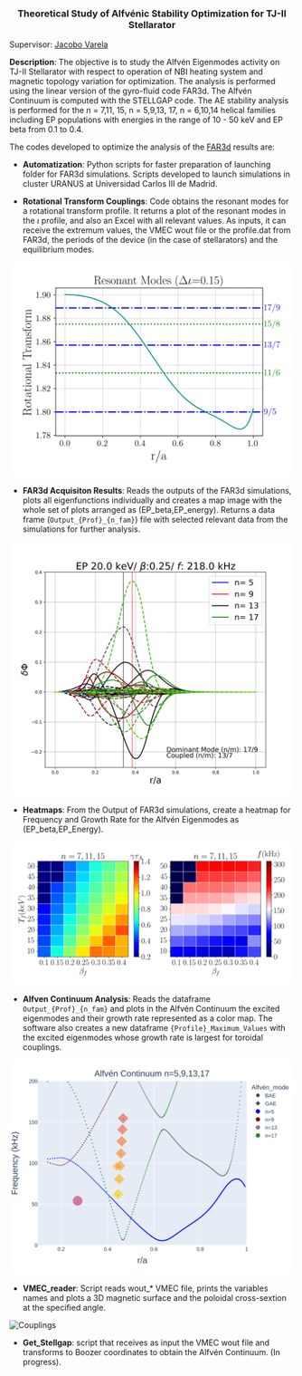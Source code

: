 <h3 align="center"> Theoretical Study of Alfvénic Stability Optimization for TJ-II Stellarator </h3> 

Supervisor: [Jacobo Varela](https://www.researchgate.net/profile/Jacobo-Varela)

**Description**: The objective is to study the Alfvén Eigenmodes activity on TJ-II Stellarator with respect to operation of NBI heating system and magnetic topology variation for optimization. The analysis is performed using the linear version of the gyro-fluid code FAR3d. The Alfvén Continuum is computed with the STELLGAP code. The AE stability analysis is performed
for the n = 7,11, 15, n = 5,9,13, 17, n = 6,10,14 helical families including EP populations with energies in the range of 10 - 50 keV and EP beta from 0.1 to
0.4.


The codes developed to optimize the analysis of the [FAR3d](https://e-archivo.uc3m.es/bitstream/handle/10016/34630/Noninear_NF_2021.pdf?sequence=1) results are:

* **Automatization**: Python scripts for faster preparation of launching folder for FAR3d simulations. Scripts developed to launch simulations in cluster URANUS at Universidad Carlos III de Madrid.

* **Rotational Transform Couplings**: Code obtains the resonant modes for a rotational transform profile. It returns a plot of the resonant modes in the $\iota$ profile, and also an Excel with all relevant values. As inputs, it can receive the extremum values, the VMEC wout file or the profile.dat from FAR3d, the periods of the device (in the case of stellarators) and the equilibrium modes. 

<p align="center">
  
![Couplings](/Resonant_modes/Examples/delta_iota_0.15_Resonant.png "Example for a 4 period stellarator with high shear.")
  
</p>

* **FAR3d Acquisiton Results**: Reads the outputs of the FAR3d simulations, plots all eigenfunctions individually and creates a map image with the whole set of plots arranged as (EP_beta,EP_energy). Returns a data frame (`Output_{Prof}_{n_fam}`) file with selected relevant data from the simulations for further analysis.

<p align="center">
  
![Couplings](/FAR3d_Acquisition_Results/Examples/20.0_0.25.png)
  
</p>

* **Heatmaps**: From the Output of FAR3d simulations, create a heatmap for Frequency and Growth Rate for the Alfvén Eigenmodes as                                      (EP_beta,EP_Energy).
 
<p align="center">
  
![Couplings](/Heatmaps/Heatmaps_(n=3_7_11_15).png)
  
</p>

* **Alfven Continuum Analysis**: Reads the dataframe `Output_{Prof}_{n_fam}` and plots in the Alfvén Continuum the excited eigenmodes and their growth rate represented as a color map. The software also creates a new dataframe `{Profile}_Maximum_Values` with the excited eigenmodes whose growth rate is largest for toroidal couplings. 

<p align="center">
  
![Couplings](Data_Analysis/1.%20Experimental%20Profile/Examples/n=5,9,13,17_Contiuum.png "Example for Alfvén Continuumw with AE activity found in FAR3d simulations.")
  
</p>

* **VMEC_reader**: Script reads wout_* VMEC file, prints the variables names and plots a 3D magnetic surface and the poloidal cross-sextion at the specified angle. 

<p align="center">
  
![Couplings](/VMEC_reader/TJ-II_new_Magnetic_Surface.gif "")
  
</p>

* **Get_Stellgap**: script that receives as input the VMEC wout file and transforms to Boozer coordinates to obtain the Alfvén Continuum. (In progress).

<p align="center">
  

  
</p>

